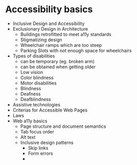 # Accessibility basics


- Inclusive Design and Accessibility
- Exclusionary Design in Architecture
  - Buildings retrofitted to meet a11y standards
  - Stigmatizing design
  - Wheelchair ramps which are too steep
  - Parking Slots with not enough space for wheelchairs
- Types of disabilities
  - can be temporary (eg. broken arm)
  - can be obtained when getting older
  - Low vision
  - Color blindness
  - Motor disabilities
  - Blindness
  - Deafness
  - Deafblindness
- Assistive technologies
- Criterias for Accessible Web Pages
- Laws
- Web a11y basics
  - Page structure and document semantics
  - Tab focus order
  - Alt text
  - Inclusive design patterns
    - Skip links
    - Form errors
    - 
 